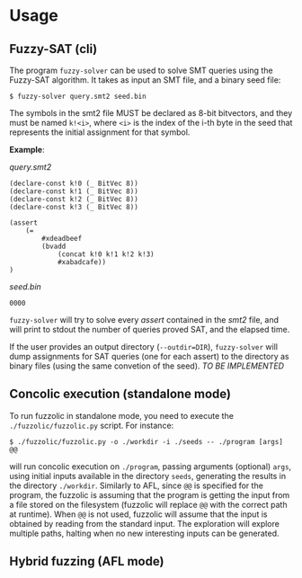 # Usage

## Fuzzy-SAT (cli)

The program `fuzzy-solver` can be used to solve SMT queries using the Fuzzy-SAT algorithm. It takes as input an SMT file, and a binary seed file:

```
$ fuzzy-solver query.smt2 seed.bin
```

The symbols in the smt2 file MUST be declared as 8-bit bitvectors, and they must be named `k!<i>`, where `<i>` is the index of the i-th byte in the seed that represents the initial assignment for that symbol.

**Example**:

_query.smt2_
``` smt2
(declare-const k!0 (_ BitVec 8))
(declare-const k!1 (_ BitVec 8))
(declare-const k!2 (_ BitVec 8))
(declare-const k!3 (_ BitVec 8))

(assert 
	(= 
		#xdeadbeef 
		(bvadd 
			(concat k!0 k!1 k!2 k!3)
			#xabadcafe))
)
```

_seed.bin_
```
0000
```

`fuzzy-solver` will try to solve every _assert_ contained in the _smt2_ file, and will print to stdout the number of queries proved SAT, and the elapsed time.

If the user provides an output directory (`--outdir=DIR`), `fuzzy-solver` will dump assignments for SAT queries (one for each assert) to the directory as binary files (using the same convetion of the seed). *TO BE IMPLEMENTED*

## Concolic execution (standalone mode)

To run fuzzolic in standalone mode, you need to execute the `./fuzzolic/fuzzolic.py` script. For instance:
```
$ ./fuzzolic/fuzzolic.py -o ./workdir -i ./seeds -- ./program [args] @@
```
will run concolic execution on `./program`, passing arguments (optional) `args`, using initial inputs available in the directory `seeds`, generating the results in the directory `./workdir`. Similarly to AFL, since `@@` is specified for the program, the fuzzolic is assuming that the program is getting the input from a file stored on the filesystem (fuzzolic will replace `@@` with the correct path at runtime). When `@@` is not used, fuzzolic will assume that the input is obtained by reading from the standard input. The exploration will explore multiple paths, halting when no new interesting inputs can be generated. 


## Hybrid fuzzing (AFL mode)
